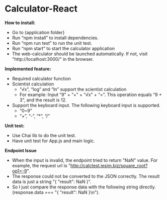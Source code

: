 # Calculator-React

**How to install:**

-	Go to {application folder}
-	Run “npm install” to install dependencies.
-	Run “npm run test” to run the unit test.
-	Run “npm start” to start the calculator application
-   The web-calculator should be launched automatically. If not, visit "http://localhost:3000/" in the browser.  

**Implemented feature:**

- Required calculator function
- Scientist calculation 
  - “√x”, “log” and “ln” support the scientist calculation
  - For example: Input “9” + “+” + ”√x” + “=”. This operation equals “9 + 3”, and the result is 12.
- Support the keyboard input. The following keyboard input is supported.
  - “0~9”
  - “+”, “-”, “*”, “/”
  
**Unit test:**

-	Use Chai lib to do the unit test.
-	Have unit test for App.js and main logic.

**Endpoint Issue**

- When the input is invalid, the endpoint tried to return "NaN" value. For example, the request url is "http://calctest.iesim.biz/square_root?op1=-9".  
- The response could not be converted to the JSON correctly. The result data is just a string "{ "result": NaN }".
- So I just compare the response data with the following string directly. 
(response.data === "{ \"result\": NaN }\n").  